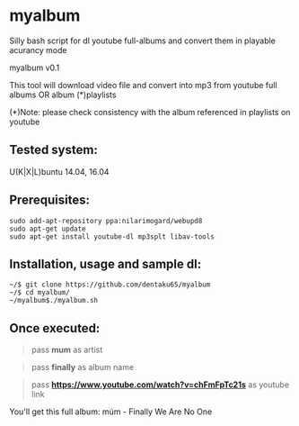 # myalbum
Silly bash script for dl youtube full-albums and convert them in playable acurancy mode

myalbum v0.1

This tool will download video file and convert into mp3 from youtube full albums OR album (\*)playlists

(\*)Note: please check consistency with the album referenced in playlists on youtube

## Tested system:
U(K|X|L)buntu 14.04, 16.04

## Prerequisites:
```
sudo add-apt-repository ppa:nilarimogard/webupd8
sudo apt-get update
sudo apt-get install youtube-dl mp3splt libav-tools
```

## Installation, usage and sample dl:
```
~/$ git clone https://github.com/dentaku65/myalbum
~/$ cd myalbum/
~/myalbum$./myalbum.sh
```
## Once executed:
> pass **mum** as artist

> pass **finally** as album name 

> pass **https://www.youtube.com/watch?v=chFmFpTc21s** as youtube link

You'll get this full album: múm - Finally We Are No One

